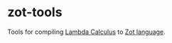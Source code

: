 # zot-tools

Tools for compiling [Lambda Calculus](https://en.wikipedia.org/wiki/Lambda_calculus)  to [Zot language](https://web.archive.org/web/20160312050150/http://semarch.linguistics.fas.nyu.edu/barker/Iota/zot.html).
